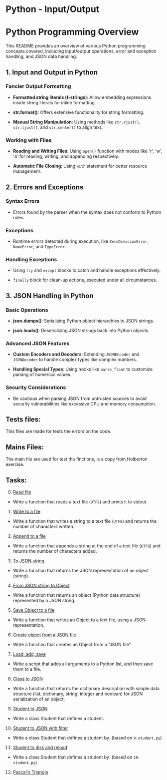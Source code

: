 # Python - Input/Output

# Python Programming Overview

This README provides an overview of various Python programming concepts covered, including input/output operations, error and exception handling, and JSON data handling.

## 1. Input and Output in Python

### Fancier Output Formatting

- **Formatted string literals (f-strings)**: Allow embedding expressions inside string literals for inline formatting.

- **str.format()**: Offers extensive functionality for string formatting.

- **Manual String Manipulation**: Using methods like `str.rjust()`, `str.ljust()`, and `str.center()` to align text.

### Working with Files

- **Reading and Writing Files**: Using `open()` function with modes like 'r', 'w', 'a' for reading, writing, and appending respectively.

- **Automatic File Closing**: Using `with` statement for better resource management.

## 2. Errors and Exceptions

### Syntax Errors

- Errors found by the parser when the syntax does not conform to Python rules.

### Exceptions

- Runtime errors detected during execution, like `ZeroDivisionError`, `NameError`, and `TypeError`.

### Handling Exceptions

- Using `try` and `except` blocks to catch and handle exceptions effectively.

- `finally` block for clean-up actions, executed under all circumstances.

## 3. JSON Handling in Python

### Basic Operations

- **json.dumps()**: Serializing Python object hierarchies to JSON strings.

- **json.loads()**: Deserializing JSON strings back into Python objects.

### Advanced JSON Features

- **Custom Encoders and Decoders**: Extending `JSONEncoder` and `JSONDecoder` to handle complex types like complex numbers.

- **Handling Special Types**: Using hooks like `parse_float` to customize parsing of numerical values.

### Security Considerations

- Be cautious when parsing JSON from untrusted sources to avoid security vulnerabilities like excessive CPU and memory consumption.

## Tests files:
    
 This files are made for tests the errors on the code. 

## Mains Files:

 The main file are used for test the finctions, is a copy from Holberton exercise.

 ## Tasks:

0. [Read file](./0-read_file.py)

 * Write a function that reads a text file (`UTF8`) and prints it to stdout.

1. [Write to a file](./1-write_file.py)

 * Write a function that writes a string to a text file (`UTF8`) and returns the number of characters written.

2. [Append to a file](./2-append_write.py)

 * Write a function that appends a string at the end of a text file (`UTF8`) and returns the number of characters added.

3. [To JSON string](./3-to_json_string.py)

 * Write a function that returns the JSON representation of an object (string).

4. [From JSON string to Object](./4-from_json_string.py)

 * Write a function that returns an object (Python data structure) represented by a JSON string.

5. [Save Object to a file](./5-save_to_json_file.py)

 * Write a function that writes an Object to a text file, using a JSON representation.

6. [Create object from a JSON file](./6-load_from_json_file.py)

 * Write a function that creates an Object from a “JSON file”

7. [Load, add, save](./7-add_item.py)

 * Write a script that adds all arguments to a Python list, and then save them to a file.

8. [Class to JSON](./8-class_to_json.py)

 * Write a function that returns the dictionary description with simple data structure (list, dictionary, string, integer and boolean) for JSON serialization of an object.

9. [Student to JSON](./9-student.py)

 * Write a class Student that defines a student.

10. [Student to JSON with filter](./10-student.py)

 * Write a class Student that defines a student by: (based on `9-student.py`)

11. [Student to disk and reload]()

 * Write a class Student that defines a student by: (based on `10-student.py`)

12. [Pascal's Triangle]()